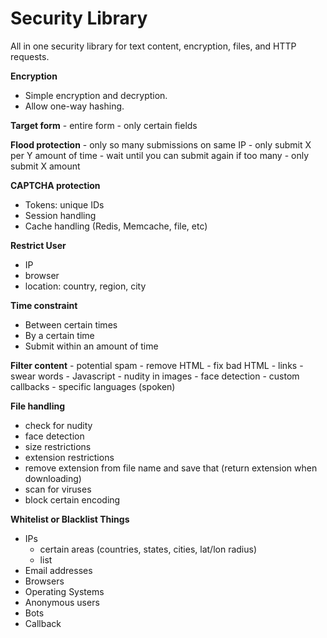 # Security Library

All in one security library for text content, encryption, files, and HTTP requests.

**Encryption**
 - Simple encryption and decryption.
 - Allow one-way hashing.

**Target form**
    - entire form
    - only certain fields

**Flood protection**
    - only so many submissions on same IP
    - only submit X per Y amount of time
    - wait until you can submit again if too many
    - only submit X amount

**CAPTCHA protection**
 - Tokens: unique IDs
 - Session handling
 - Cache handling (Redis, Memcache, file, etc)

**Restrict User**
 - IP
 - browser
 - location: country, region, city

**Time constraint**
- Between certain times
- By a certain time
- Submit within an amount of time

**Filter content**
    - potential spam
    - remove HTML
    - fix bad HTML
    - links
    - swear words
    - Javascript
    - nudity in images
    - face detection
    - custom callbacks
    - specific languages (spoken)

**File handling**
- check for nudity
- face detection
- size restrictions
- extension restrictions
- remove extension from file name and save that (return extension when downloading)
- scan for viruses
- block certain encoding

**Whitelist or Blacklist Things**
- IPs
    - certain areas (countries, states, cities, lat/lon radius)
    - list
- Email addresses
- Browsers
- Operating Systems
- Anonymous users
- Bots
- Callback
